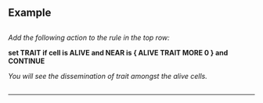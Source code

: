 ##   

## Example  

## 

*Add the following action to the rule in the top row:*

**set TRAIT if cell is ALIVE and NEAR is { ALIVE TRAIT MORE 0 } and CONTINUE**

*You will see the dissemination of trait amongst the alive cells.*

##  

##  

 ---
